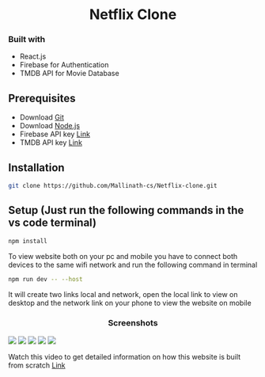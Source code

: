 
<h1 align="center">Netflix Clone</h1>

### Built with
- React.js
- Firebase for Authentication
- TMDB API for Movie Database

## Prerequisites
- Download <a href="https://git-scm.com/downloads">Git</a>
- Download <a href="https://nodejs.org/en/download">Node.js</a>
- Firebase API key <a href="https://www.youtube.com/watch?v=KXZb0QL7Otc">Link</a>
- TMDB API key <a href="https://www.youtube.com/watch?v=FvuaZOK2grY">Link</a>

## Installation
```bash
git clone https://github.com/Mallinath-cs/Netflix-clone.git
```
## Setup (Just run the following commands in the vs code terminal)

```bash
npm install
```
To view website both on your pc and mobile you have to connect both devices to the same wifi network and run the following command in terminal

```bash
npm run dev -- --host
```
It will create two links local and network, open the local link to view on desktop and the network link on your phone to view the website on mobile

<h3 align="center">Screenshots</h3>
<img src="https://github.com/user-attachments/assets/8ec7094b-dc39-45d8-a5b9-f9b84d26be34"/>
<img src="https://github.com/user-attachments/assets/3511f1d8-729f-4664-9898-e857a9b7bebb" />
<img src="https://github.com/user-attachments/assets/35c65a35-7849-44c9-8392-79466f865337" />
<img src="https://github.com/user-attachments/assets/c1004b2d-e807-4b25-9f45-c168977efd72" />
<img src="https://github.com/user-attachments/assets/22834e9b-73ae-4354-a39b-82e0c000268d" />

Watch this video to get detailed information on how this website is built from scratch <a href="https://www.youtube.com/watch?v=YQQD67N5pi0">Link<a/>
